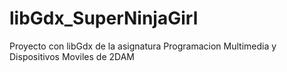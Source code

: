 # libGdx_SuperNinjaGirl
Proyecto con libGdx de la asignatura Programacion Multimedia y Dispositivos Moviles de 2DAM
